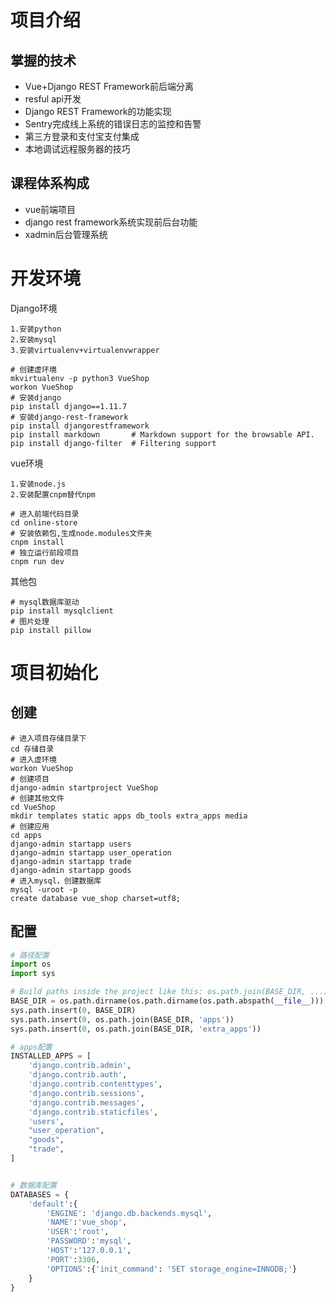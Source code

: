 # 项目介绍

## 掌握的技术

- Vue+Django REST Framework前后端分离
- resful api开发
- Django REST Framework的功能实现
- Sentry完成线上系统的错误日志的监控和告警
- 第三方登录和支付宝支付集成
- 本地调试远程服务器的技巧

## 课程体系构成

- vue前端项目
- django rest framework系统实现前后台功能
- xadmin后台管理系统

# 开发环境

Django环境

```shell
1.安装python
2.安装mysql
3.安装virtualenv+virtualenvwrapper

# 创建虚环境
mkvirtualenv -p python3 VueShop
workon VueShop
# 安装django
pip install django==1.11.7
# 安装django-rest-framework
pip install djangorestframework
pip install markdown       # Markdown support for the browsable API.
pip install django-filter  # Filtering support
```

vue环境

```shell
1.安装node.js
2.安装配置cnpm替代npm

# 进入前端代码目录
cd online-store
# 安装依赖包,生成node.modules文件夹
cnpm install
# 独立运行前段项目
cnpm run dev
```

其他包

```
# mysql数据库驱动
pip install mysqlclient
# 图片处理
pip install pillow
```

# 项目初始化

## 创建

```shell
# 进入项目存储目录下
cd 存储目录
# 进入虚环境
workon VueShop
# 创建项目
django-admin startproject VueShop
# 创建其他文件
cd VueShop
mkdir templates static apps db_tools extra_apps media
# 创建应用
cd apps
django-admin startapp users
django-admin startapp user_operation
django-admin startapp trade
django-admin startapp goods
# 进入mysql，创建数据库
mysql -uroot -p
create database vue_shop charset=utf8;
```

## 配置

```python
# 路径配置
import os
import sys

# Build paths inside the project like this: os.path.join(BASE_DIR, ...)
BASE_DIR = os.path.dirname(os.path.dirname(os.path.abspath(__file__)))
sys.path.insert(0, BASE_DIR)
sys.path.insert(0, os.path.join(BASE_DIR, 'apps'))
sys.path.insert(0, os.path.join(BASE_DIR, 'extra_apps'))

# apps配置
INSTALLED_APPS = [
    'django.contrib.admin',
    'django.contrib.auth',
    'django.contrib.contenttypes',
    'django.contrib.sessions',
    'django.contrib.messages',
    'django.contrib.staticfiles',
    'users',
    "user_operation",
    "goods",
    "trade",
]


# 数据库配置
DATABASES = {
    'default':{
        'ENGINE': 'django.db.backends.mysql',
        'NAME':'vue_shop',
        'USER':'root',
        'PASSWORD':'mysql',
        'HOST':'127.0.0.1',
        'PORT':3306,
        'OPTIONS':{'init_command': 'SET storage_engine=INNODB;'}
    }
}
```







